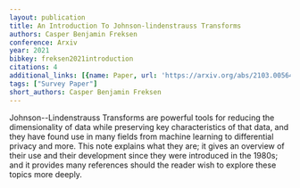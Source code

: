 ```yaml
---
layout: publication
title: An Introduction To Johnson-lindenstrauss Transforms
authors: Casper Benjamin Freksen
conference: Arxiv
year: 2021
bibkey: freksen2021introduction
citations: 4
additional_links: [{name: Paper, url: 'https://arxiv.org/abs/2103.00564'}]
tags: ["Survey Paper"]
short_authors: Casper Benjamin Freksen
---
```

Johnson--Lindenstrauss Transforms are powerful tools for reducing the
dimensionality of data while preserving key characteristics of that data, and
they have found use in many fields from machine learning to differential
privacy and more. This note explains what they are; it gives an overview of
their use and their development since they were introduced in the 1980s; and it
provides many references should the reader wish to explore these topics more
deeply.